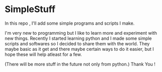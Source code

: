 # SimpleStuff
In this repo , I'll add some simple programs and scripts I make.

I'm very new to programming but I like to learn more and experiment with new things.
Recently I started learning python and I made some simple scripts and softwares so I decided to share them with the world.
They maybe basic as it get and there maybe certain ways to do it easier, but I hope these will help atleast for a few.

(There will be more stuff in the future not only from python.)
Thank You !
